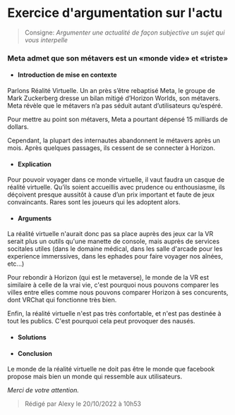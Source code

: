# **Exercice d'argumentation sur l'actu**

> Consigne: _Argumenter une actualité de façon subjective un sujet qui vous interpelle_

<!-- EXEMPLE

Argument porte sur le problème

* pb

* solu dev (en donnant des arguments)

conclure : Merci d'avoir lu mon argumentation

-->

<h3 class='actuTitle' markdown='1'>
Meta admet que son métavers est un «monde vide» et «triste»
</h3>


<p class='paragraph' markdown='1'>

* #### Introduction de mise en contexte
Parlons Réalité Virtuelle.
Un an près s’être rebaptisé Meta, le groupe de Mark Zuckerberg dresse un bilan mitigé d’Horizon Worlds, son métavers. Meta révèle que le métavers n’a pas séduit autant d’utilisateurs qu’espéré.

Pour mettre au point son métavers, Meta a pourtant dépensé 15 milliards de dollars.

Cependant, la plupart des internautes abandonnent le métavers après un mois. Après quelques passages, ils cessent de se connecter à Horizon.

* #### Explication
Pour pouvoir voyager dans ce monde virtuelle, il vaut faudra un casque de réalité virtuelle.
Qu’ils soient accueillis avec prudence ou enthousiasme, ils déçoivent presque aussitôt à cause d’un prix important et faute de jeux convaincants.
Rares sont les joueurs qui les adoptent alors.

* #### Arguments
La réalité virtuelle n'aurait donc pas sa place auprès des jeux car la VR serait plus un outils qu'une manette de console, mais auprès de services socitales utiles (dans le domaine médical, dans les salle d'arcade pour les experience immerssives, dans les ephades pour faire voyager nos aînées, etc...)

Pour rebondir à Horizon (qui est le metaverse), le monde de la VR est similaire à celle de la vrai vie, c'est pourquoi nous pouvons comparer les villes entre elles comme nous pouvons comparer Horizon à ses concurents, dont VRChat qui fonctionne très bien.

Enfin, la réalité virtuelle n'est pas très confortable, et n'est pas destinée à tout les publics. C'est pourquoi cela peut provoquer des nausés.

* #### Solutions


* #### Conclusion
Le monde de la réalité virtuelle ne doit pas être le monde que facebook propose mais bien un monde qui ressemble aux utilisateurs.

*Merci de votre attention.*

</p>

> Rédigé par Alexy le 20/10/2022 à 10h53
